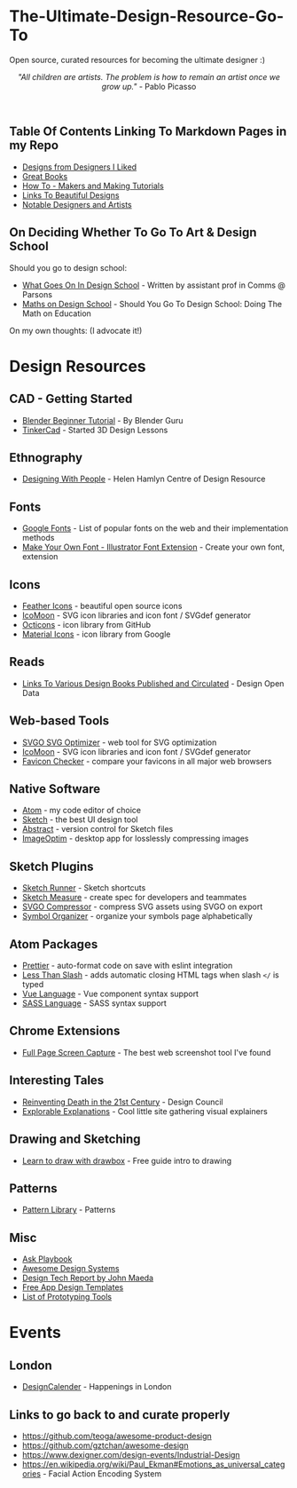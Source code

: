 # The-Ultimate-Design-Resource-Go-To
Open source, curated resources for becoming the ultimate designer :) 

<p align="center", "italics"> <i>"All children are artists. The problem is how to remain an artist once we grow up." </i> - Pablo Picasso </p>

<br />

## Table Of Contents Linking To Markdown Pages in my Repo
+ [Designs from Designers I Liked](https://github.com/WizardOfAus/The-Ultimate-Design-Resource-Go-To/blob/master/Beautiful%20Stuff/Great%20Designers.md)
+ [Great Books](https://github.com/WizardOfAus/The-Ultimate-Design-Resource-Go-To/blob/master/Great%20Books%20To%20Read/Book%20List.md)
+ [How To - Makers and Making Tutorials](https://github.com/WizardOfAus/The-Ultimate-Design-Resource-Go-To/blob/master/Makers%20and%20Making/Making%20Tutorials.md)
+ [Links To Beautiful Designs](https://github.com/WizardOfAus/The-Ultimate-Design-Resource-Go-To/blob/master/Beautiful%20Stuff/Beautiful%20Designs.md)
+ [Notable Designers and Artists](https://github.com/WizardOfAus/The-Ultimate-Design-Resource-Go-To/blob/master/Legendary%20Designers/Designers%20%26%20Artists.md) 


## On Deciding Whether To Go To Art & Design School 
Should you go to design school:
+ [What Goes On In Design School](https://www.aiga.org/guide-whatgoeson) - Written by assistant prof in Comms @ Parsons
+ [Maths on Design School](https://www.youtube.com/watch?v=tOr4DoDYXaA) - Should You Go To Design School: Doing The Math on Education

On my own thoughts: (I advocate it!)

# Design Resources

## CAD - Getting Started
+ [Blender Beginner Tutorial](https://www.youtube.com/watch?v=JYj6e-72RDs) - By Blender Guru
+ [TinkerCad](https://www.tinkercad.com/learn/designs/lessons) - Started 3D Design Lessons

## Ethnography
+ [Designing With People](http://designingwithpeople.rca.ac.uk) - Helen Hamlyn Centre of Design Resource

## Fonts
+ [Google Fonts](https://fonts.google.com/) - List of popular fonts on the web and their implementation methods
+ [Make Your Own Font - Illustrator Font Extension](https://www.fontself.com/) - Create your own font, extension

## Icons
+ [Feather Icons](https://feathericons.com/) - beautiful open source icons
+ [IcoMoon](https://icomoon.io/) - SVG icon libraries and icon font / SVGdef generator
+ [Octicons](https://octicons.github.com/) - icon library from GitHub
+ [Material Icons](https://material.io/tools/icons/) - icon library from Google

## Reads
+ [Links To Various Design Books Published and Circulated](https://designopendata.wordpress.com/) - Design Open Data

## Web-based Tools
+ [SVGO SVG Optimizer](https://jakearchibald.github.io/svgomg/) - web tool for SVG optimization
+ [IcoMoon](https://icomoon.io/) - SVG icon libraries and icon font / SVGdef generator
+ [Favicon Checker](http://www.colinkeany.com/favicon-checker/) - compare your favicons in all major web browsers

## Native Software
+ [Atom](https://atom.io/) - my code editor of choice
+ [Sketch](https://www.sketchapp.com/) - the best UI design tool
+ [Abstract](https://www.goabstract.com/) - version control for Sketch files
+ [ImageOptim](https://imageoptim.com) - desktop app for losslessly compressing images

## Sketch Plugins
+ [Sketch Runner](https://sketchrunner.com/) - Sketch shortcuts
+ [Sketch Measure](https://github.com/utom/sketch-measure) - create spec for developers and teammates
+ [SVGO Compressor](https://github.com/BohemianCoding/svgo-compressor) - compress SVG assets using SVGO on export
+ [Symbol Organizer](https://github.com/sonburn/symbol-organizer) - organize your symbols page alphabetically

## Atom Packages
+ [Prettier](https://atom.io/packages/prettier-atom) - auto-format code on save with eslint integration
+ [Less Than Slash](https://atom.io/packages/less-than-slash) - adds automatic closing HTML tags when slash `</` is typed
+ [Vue Language](https://atom.io/packages/language-vue) - Vue component syntax support
+ [SASS Language](https://atom.io/packages/language-sass) - SASS syntax support

## Chrome Extensions
+ [Full Page Screen Capture](https://chrome.google.com/webstore/detail/full-page-screen-capture/fdpohaocaechififmbbbbbknoalclacl) - The best web screenshot tool I've found

## Interesting Tales
+ [Reinventing Death in the 21st Century](https://www.designcouncil.org.uk/news-opinion/reinventing-death-twenty-first-century-0) - Design Council
+ [Explorable Explanations](https://explorabl.es/) - Cool little site gathering visual explainers

## Drawing and Sketching
+ [Learn to draw with drawbox](http://drawabox.com/) - Free guide intro to drawing

## Patterns
+ [Pattern Library](http://thepatternlibrary.com) - Patterns

## Misc
+ [Ask Playbook](https://askplaybook.com/)
+ [Awesome Design Systems](https://github.com/alexpate/awesome-design-systems)
+ [Design Tech Report by John Maeda](https://designintech.report/)
+ [Free App Design Templates](https://www.hellobonsai.com/a/app-design-contract)
+ [List of Prototyping Tools](https://www.cooper.com/prototyping-tools)

# Events

## London

+ [DesignCalender](https://www.designcalendar.io/) - Happenings in London


## Links to go back to and curate properly

- https://github.com/teoga/awesome-product-design
- https://github.com/gztchan/awesome-design
- https://www.dexigner.com/design-events/Industrial-Design
- https://en.wikipedia.org/wiki/Paul_Ekman#Emotions_as_universal_categories - Facial Action Encoding System
